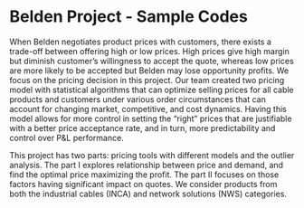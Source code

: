 # Belden Project - Sample Codes
When Belden negotiates product prices with customers, there exists a trade-off between offering
high or low prices. High prices give high margin but diminish customer’s willingness to accept
the quote, whereas low prices are more likely to be accepted but Belden may lose opportunity
profits. We focus on the pricing decision in this project. Our team created two pricing model with
statistical algorithms that can optimize selling prices for all cable products and customers under
various order circumstances that can account for changing market, competitive, and cost
dynamics. Having this model allows for more control in setting the “right” prices that are
justifiable with a better price acceptance rate, and in turn, more predictability and control over
P&L performance.

This project has two parts: pricing tools with different models and the outlier analysis. The part I
explores relationship between price and demand, and find the optimal price maximizing the
profit. The part II focuses on those factors having significant impact on quotes. We consider
products from both the industrial cables (INCA) and network solutions (NWS) categories.
